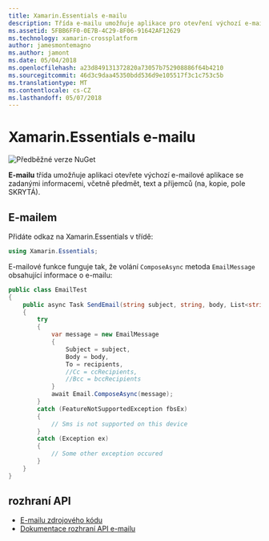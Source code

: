 ```yaml
---
title: Xamarin.Essentials e-mailu
description: Třída e-mailu umožňuje aplikace pro otevření výchozí e-mailové aplikace se zadanými informacemi, včetně předmět, text a příjemců (na, kopie, pole SKRYTÁ).
ms.assetid: 5FBB6FF0-0E7B-4C29-8F06-91642AF12629
ms.technology: xamarin-crossplatform
author: jamesmontemagno
ms.author: jamont
ms.date: 05/04/2018
ms.openlocfilehash: a23d849131372820a73057b752908886f64b4210
ms.sourcegitcommit: 46d3c9daa45350bdd536d9e105517f3c1c753c5b
ms.translationtype: MT
ms.contentlocale: cs-CZ
ms.lasthandoff: 05/07/2018
---
```

# <a name="xamarinessentials-email"></a>Xamarin.Essentials e-mailu

![Předběžné verze NuGet](~/media/shared/pre-release.png)

**E-mailu** třída umožňuje aplikaci otevřete výchozí e-mailové aplikace se zadanými informacemi, včetně předmět, text a příjemců (na, kopie, pole SKRYTÁ).

## <a name="using-email"></a>E-mailem

Přidáte odkaz na Xamarin.Essentials v třídě:

```csharp
using Xamarin.Essentials;
```

E-mailové funkce funguje tak, že volání `ComposeAsync` metoda `EmailMessage` obsahující informace o e-mailu:

```csharp
public class EmailTest
{
    public async Task SendEmail(string subject, string, body, List<string> recipients)
    {
        try
        {
            var message = new EmailMessage
            {
                Subject = subject,
                Body = body,
                To = recipients,
                //Cc = ccRecipients,
                //Bcc = bccRecipients
            }
            await Email.ComposeAsync(message);
        }
        catch (FeatureNotSupportedException fbsEx)
        {
            // Sms is not supported on this device
        }
        catch (Exception ex)
        {
            // Some other exception occured
        }
    }
}
```

## <a name="api"></a>rozhraní API

- [E-mailu zdrojového kódu](https://github.com/xamarin/Essentials/tree/master/Essentials/Email)
- [Dokumentace rozhraní API e-mailu](xref:Xamarin.Essentials.Email)
